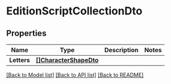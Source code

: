 # EditionScriptCollectionDto

## Properties

Name | Type | Description | Notes
------------ | ------------- | ------------- | -------------
**Letters** | [**[]CharacterShapeDto**](CharacterShapeDTO.md) |  | 

[[Back to Model list]](../README.md#documentation-for-models) [[Back to API list]](../README.md#documentation-for-api-endpoints) [[Back to README]](../README.md)


